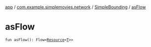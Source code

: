 [app](../../index.md) / [com.example.simplemovies.network](../index.md) / [SimpleBounding](index.md) / [asFlow](./as-flow.md)

# asFlow

`fun asFlow(): Flow<`[`Resource`](../-resource/index.md)`<`[`T`](index.md#T)`>>`